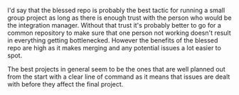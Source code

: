 I'd say that the blessed repo is probably the best tactic for running a small group project as long as there is enough trust with the person who would be the integration manager. Without that trust it's probably better to go for a common repository to make sure that one person not working doesn't result in everything getting bottlenecked. However the benefits of the blessed repo are high as it makes merging and any potential issues a lot easier to spot.

The best projects in general seem to be the ones that are well planned out from the start with a clear line of command as it means that issues are dealt with before they affect the final project.
